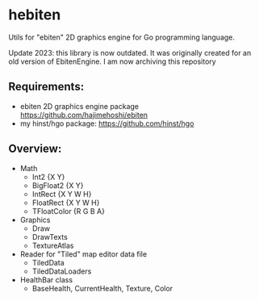 # hebiten

Utils for "ebiten" 2D graphics engine for Go programming language.

Update 2023: this library is now outdated. It was originally created for an old version of EbitenEngine. I am now archiving this repository

## Requirements:
* ebiten 2D graphics engine package https://github.com/hajimehoshi/ebiten
* my hinst/hgo package: https://github.com/hinst/hgo

## Overview:
* Math
    * Int2 {X Y}
    * BigFloat2 {X Y}
    * IntRect {X Y W H}
    * FloatRect {X Y W H}
    * TFloatColor {R G B A}
* Graphics
    * Draw
    * DrawTexts
    * TextureAtlas
* Reader for "Tiled" map editor data file
    * TiledData
    * TiledDataLoaders
* HealthBar class
    * BaseHealth, CurrentHealth, Texture, Color
